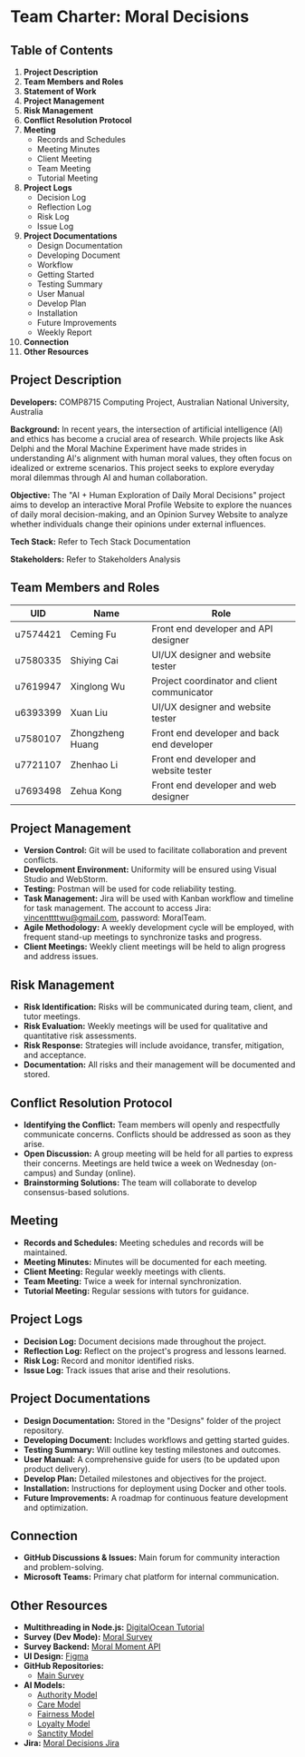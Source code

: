 # Team Charter: Moral Decisions

## Table of Contents
1. **Project Description**
2. **Team Members and Roles**
3. **Statement of Work**
4. **Project Management**
5. **Risk Management**
6. **Conflict Resolution Protocol**
7. **Meeting**
   - Records and Schedules
   - Meeting Minutes
   - Client Meeting
   - Team Meeting
   - Tutorial Meeting
8. **Project Logs**
   - Decision Log
   - Reflection Log
   - Risk Log
   - Issue Log
9. **Project Documentations**
   - Design Documentation
   - Developing Document
   - Workflow
   - Getting Started
   - Testing Summary
   - User Manual
   - Develop Plan
   - Installation
   - Future Improvements
   - Weekly Report
10. **Connection**
11. **Other Resources**

## Project Description
**Developers:** COMP8715 Computing Project, Australian National University, Australia

**Background:** In recent years, the intersection of artificial intelligence (AI) and ethics has become a crucial area of research. While projects like Ask Delphi and the Moral Machine Experiment have made strides in understanding AI's alignment with human moral values, they often focus on idealized or extreme scenarios. This project seeks to explore everyday moral dilemmas through AI and human collaboration.

**Objective:** The "AI + Human Exploration of Daily Moral Decisions" project aims to develop an interactive Moral Profile Website to explore the nuances of daily moral decision-making, and an Opinion Survey Website to analyze whether individuals change their opinions under external influences.

**Tech Stack:** Refer to Tech Stack Documentation

**Stakeholders:** Refer to Stakeholders Analysis

## Team Members and Roles
| UID       | Name            | Role                                       |
|-----------|-----------------|--------------------------------------------|
| u7574421  | Ceming Fu        | Front end developer and API designer       |
| u7580335  | Shiying Cai      | UI/UX designer and website tester          |
| u7619947  | Xinglong Wu      | Project coordinator and client communicator|
| u6393399  | Xuan Liu         | UI/UX designer and website tester          |
| u7580107  | Zhongzheng Huang | Front end developer and back end developer |
| u7721107  | Zhenhao Li       | Front end developer and website tester     |
| u7693498  | Zehua Kong       | Front end developer and web designer       |

## Project Management
- **Version Control:** Git will be used to facilitate collaboration and prevent conflicts.
- **Development Environment:** Uniformity will be ensured using Visual Studio and WebStorm.
- **Testing:** Postman will be used for code reliability testing.
- **Task Management:** Jira will be used with Kanban workflow and timeline for task management. The account to access Jira: vincenttttwu@gmail.com, password: MoralTeam.
- **Agile Methodology:** A weekly development cycle will be employed, with frequent stand-up meetings to synchronize tasks and progress.
- **Client Meetings:** Weekly client meetings will be held to align progress and address issues.

## Risk Management
- **Risk Identification:** Risks will be communicated during team, client, and tutor meetings.
- **Risk Evaluation:** Weekly meetings will be used for qualitative and quantitative risk assessments.
- **Risk Response:** Strategies will include avoidance, transfer, mitigation, and acceptance.
- **Documentation:** All risks and their management will be documented and stored.

## Conflict Resolution Protocol
- **Identifying the Conflict:** Team members will openly and respectfully communicate concerns. Conflicts should be addressed as soon as they arise.
- **Open Discussion:** A group meeting will be held for all parties to express their concerns. Meetings are held twice a week on Wednesday (on-campus) and Sunday (online).
- **Brainstorming Solutions:** The team will collaborate to develop consensus-based solutions.

## Meeting
- **Records and Schedules:** Meeting schedules and records will be maintained.
- **Meeting Minutes:** Minutes will be documented for each meeting.
- **Client Meeting:** Regular weekly meetings with clients.
- **Team Meeting:** Twice a week for internal synchronization.
- **Tutorial Meeting:** Regular sessions with tutors for guidance.

## Project Logs
- **Decision Log:** Document decisions made throughout the project.
- **Reflection Log:** Reflect on the project's progress and lessons learned.
- **Risk Log:** Record and monitor identified risks.
- **Issue Log:** Track issues that arise and their resolutions.

## Project Documentations
- **Design Documentation:** Stored in the "Designs" folder of the project repository.
- **Developing Document:** Includes workflows and getting started guides.
- **Testing Summary:** Will outline key testing milestones and outcomes.
- **User Manual:** A comprehensive guide for users (to be updated upon product delivery).
- **Develop Plan:** Detailed milestones and objectives for the project.
- **Installation:** Instructions for deployment using Docker and other tools.
- **Future Improvements:** A roadmap for continuous feature development and optimization.

## Connection
- **GitHub Discussions & Issues:** Main forum for community interaction and problem-solving.
- **Microsoft Teams:** Primary chat platform for internal communication.

## Other Resources
- **Multithreading in Node.js:** [DigitalOcean Tutorial](https://www.digitalocean.com/community/tutorials/how-to-use-multithreading-in-node-js)
- **Survey (Dev Mode):** [Moral Survey](https://24-s1-2-c-moral-decisions.github.io/moral-survey/moral-survey-2/index.html)
- **Survey Backend:** [Moral Moment API](https://moralmomentapi.azurewebsites.net/api)
- **UI Design:** [Figma](https://www.figma.com/file/6PINXpuynOE8HFpRz3wDtn/Moral-Moment?type=design&node-id=141%3A9123&mode=design&t=277SwbMjeEaPBOdb-1)
- **GitHub Repositories:**
  - [Main Survey](https://github.com/24-S1-2-C-Moral-Decisions/moral-survey)
- **AI Models:**
  - [Authority Model](https://huggingface.co/joshnguyen/mformer-authority)
  - [Care Model](https://huggingface.co/joshnguyen/mformer-care)
  - [Fairness Model](https://huggingface.co/joshnguyen/mformer-fairness)
  - [Loyalty Model](https://huggingface.co/joshnguyen/mformer-loyalty)
  - [Sanctity Model](https://huggingface.co/joshnguyen/mformer-sanctity)
- **Jira:** [Moral Decisions Jira](https://moralteam.atlassian.net)
